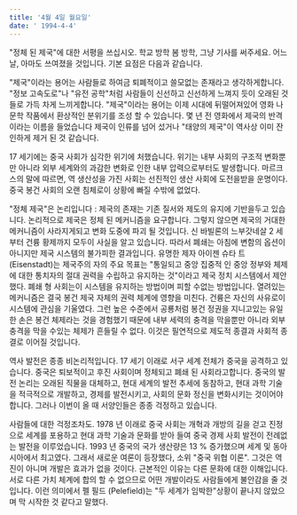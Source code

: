 ```yaml
---
title: '4월 4일 월요일'
date: ' 1994-4-4'
---
```

"정체 된 제국"에 대한 서평을 쓰십시오. 학교 방학 봄 방학, 그냥 기사를 써주세요. 어느 날, 아마도 쓰여졌을 것입니다. 기본 요점은 다음과 같습니다.

"제국"이라는 용어는 사람들로 하여금 퇴폐적이고 쓸모없는 존재라고 생각하게합니다. "정보 고속도로"나 "유전 공학"처럼 사람들이 신선하고 신선하게 느껴지 듯이 오래된 것들로 가득 차게 느끼게합니다. "제국"이라는 용어는 이제 시대에 뒤떨어져있어 영화 나 문학 작품에서 환상적인 분위기를 조성 할 수 있습니다. 몇 년 전 영화에서 제국의 반격이라는 이름을 들었습니다 제국이 인류를 넘어 섰거나 "태양의 제국"이 역사상 이미 잔인하게 제거 된 것 같습니다.

17 세기에는 중국 사회가 심각한 위기에 처했습니다. 위기는 내부 사회의 구조적 변화뿐만 아니라 외부 세계와의 과감한 변화로 인한 내부 압력으로부터도 발생합니다. 마르크스의 말에 따르면, 역 생산성을 가진 사회는 선진적인 생산 사회에 도전을받을 운명이다. 중국 봉건 사회의 오랜 침체로이 상황에 빠질 수밖에 없었다.

"정체 제국"은 논리입니다 : 제국의 존재는 기존 질서와 제도의 유지에 기반을두고 있습니다. 논리적으로 제국은 정체 된 메커니즘을 요구합니다. 그렇지 않으면 제국의 거대한 메커니즘이 사라지게되고 변화 도중에 파괴 될 것입니다. 신 바빌론의 느부갓네살 2 세부터 건륭 황제까지 모두이 사실을 알고 있습니다. 따라서 폐쇄는 아침에 변함의 옵션이 아니지만 제국 시스템의 불가피한 결과입니다. 유명한 제자 아이젠 슈타 트 (Eisenstadt)는 제국주의 자의 주요 목표는 "통일되고 중앙 집중적 인 중앙 정부와 체제에 대한 통치자의 절대 권력을 수립하고 유지하는 것"이라고 제국 정치 시스템에서 제안했다. 폐쇄 형 사회는이 시스템을 유지하는 방법이며 피할 수없는 방법입니다. 열려있는 메커니즘은 결국 봉건 제국 자체의 권력 체계에 영향을 미친다. 건륭은 ​​자신의 사유로이 시스템에 관심을 기울였다. 그런 높은 수준에서 공룡처럼 봉건 정권을 지니고있는 유일한 손은 봉건 체제라는 것을 경험했기 때문에 내부 세력의 충격을 막을뿐만 아니라 외부 충격을 막을 수있는 체제가 흔들릴 수 없다. 이것은 필연적으로 제도적 종결과 사회적 종결로 이어질 것입니다.

역사 발전은 종종 비논리적입니다. 17 세기 이래로 서구 세계 전체가 중국을 공격하고 있습니다. 중국은 퇴보적이고 후진 사회이며 정체되고 폐쇄 된 사회라고합니다. 중국의 발전 논리는 오래된 직물을 대체하고, 현대 세계의 발전 추세에 동참하고, 현대 과학 기술을 적극적으로 개발하고, 경제를 발전시키고, 사회의 문화 정신을 변화시키는 것이어야합니다. 그러나 이번이 올 때 서양인들은 종종 걱정하고 있습니다.

사람들에 대한 걱정조차도. 1978 년 이래로 중국 사회는 개혁과 개방의 길을 걷고 진정으로 세계를 포용하고 현대 과학 기술과 문화를 받아 들여 중국 경제 사회 발전이 전례없는 발전을 이루었습니다. 1993 년 중국의 국가 생산량은 13 % 증가했으며 세계 및 동아시아에서 최고였다. 그래서 새로운 여론이 등장했다, 소위 "중국 위협 이론". 그것은 역진이 아니며 개발은 효과가 없을 것이다. 근본적인 이유는 다른 문화에 대한 이해입니다. 서로 다른 가치 체계에 합의 할 수 없으므로 어떤 개발이라도 사람들에게 불안감을 줄 것입니다. 이런 의미에서 펠 필드 (Pelefield)는 "두 세계가 임박한"상황이 끝나지 않았으며 막 시작한 것 같다고 말했다.

